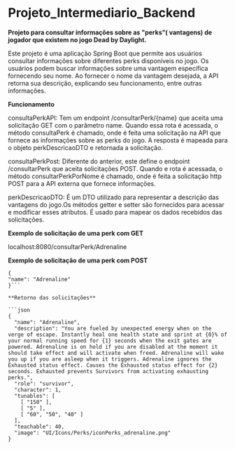 # Projeto_Intermediario_Backend

**Projeto para consultar informações sobre as "perks"( vantagens) de jogador que existem no jogo Dead by Daylight.**

Este projeto é uma aplicação Spring Boot que permite aos usuários consultar informações sobre diferentes perks disponíveis no jogo. Os usuários podem buscar informações sobre uma vantagem específica fornecendo seu nome. Ao fornecer o nome da vantagem desejada, a API retorna sua descrição, explicando seu funcionamento, entre outras informações.

**Funcionamento**

consultaPerkAPI: Tem um endpoint /consultarPerk/{name} que aceita uma solicitação GET com o parâmetro name. Quando essa rota é acessada, o método consultaPerk é chamado, onde é feita uma solicitação na API que fornece as informações sobre as perks do jogo. A resposta é mapeada para o objeto perkDescricaoDTO e retornada a solicitação.

consultaPerkPost: Diferente do anterior, este define o endpoint /consultarPerk que aceita solicitações POST. Quando e rota é acessada, o método consultarPerkPorNome é chamado, onde é feita a solicitação http POST para a API externa que fornece informações.

perkDescricaoDTO: É um DTO utilizado para representar a descrição das vantagens do jogo.Os métodos getter e setter são fornecidos para acessar e modificar esses atributos. É usado para mapear os dados recebidos das solicitações.

**Exemplo de solicitação de uma perk com GET**

localhost:8080/consultarPerk/Adrenaline

**Exemplo de solicitação de uma perk com POST**

```
{
"name": "Adrenaline"
}```

**Retorno das solicitações**

```json
{
  "name": "Adrenaline",
  "description": "You are fueled by unexpected energy when on the verge of escape. Instantly heal one health state and sprint at {0}% of your normal running speed for {1} seconds when the exit gates are powered. Adrenaline is on hold if you are disabled at the moment it should take effect and will activate when freed. Adrenaline will wake you up if you are asleep when it triggers. Adrenaline ignores the Exhausted status effect. Causes the Exhausted status effect for {2} seconds. Exhausted prevents Survivors from activating exhausting perks.",
  "role": "survivor",
  "character": 1,
  "tunables": [
    [ "150" ],
    [ "5" ],
    [ "60", "50", "40" ]
  ],
  "teachable": 40,
  "image": "UI/Icons/Perks/iconPerks_adrenaline.png"
}
```




